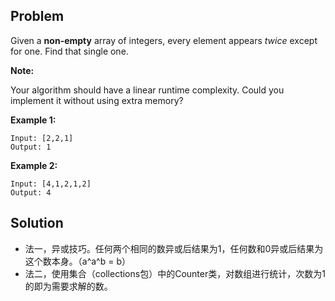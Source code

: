 ## Problem

Given a **non-empty** array of integers, every element appears *twice* except for one. Find that single one.

**Note:**

Your algorithm should have a linear runtime complexity. Could you implement it without using extra memory?

**Example 1:**

```
Input: [2,2,1]
Output: 1
```

**Example 2:**

```
Input: [4,1,2,1,2]
Output: 4
```



## Solution

* 法一，异或技巧。任何两个相同的数异或后结果为1，任何数和0异或后结果为这个数本身。（a^a^b = b）
* 法二，使用集合（collections包）中的Counter类，对数组进行统计，次数为1的即为需要求解的数。